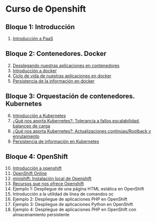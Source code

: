# Curso de Openshift

## Bloque 1: Introducción

1. [Introducción a PaaS](curso/u01)

## Bloque 2: Contenedores. Docker

2. [Desplegando nuestras aplicaciones en contenedores](curso/u02)
3. [Introducción a docker](curso/u03)
4. [Ciclo de vida de nuestras aplicaciones en docker](curso/u04)
5. [Persistencia de la información en docker](curso/u05)

## Bloque 3: Orquestación de contenedores. Kubernetes

6. [Introducción a Kubernetes](curso/u06)
7. [¿Qué nos aporta Kubernetes?: Tolerancia a fallos,escalabilidad, balanceo de carga](curso/u07)
8. [¿Qué nos aporta Kubernetes?: Actualizaciones continúas/Roolback y enrutamiento](curso/u08)
9. [Persistencia de información en Kubernetes](curso/u09)

## Bloque 4: OpenShift

10. [Introducción a openshift](curso/u10)
11. [OpenShift Online](curso/u11)
12. [minishift: Instalación local de Openshift](curso/u12)
13. [Recursos que nos ofrece Openshift](curso/u13)
14. Ejemplo 1: Despliegue de una página HTML estática en OpenShift
15. Introducción a la utilidad de línea de comandos oc
16. Ejemplo 2: Despliegue de aplicaciones PHP en OpenShift
17. Ejemplo 3: Despliegue de aplicaciones Python en OpenShift
18. Ejemplo 4: Despliegue de aplicaciones PHP en OpenShift con almacenamiento persistente

